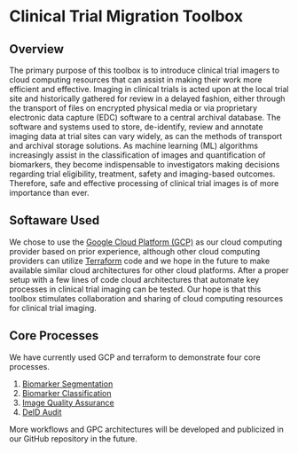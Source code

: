 # Clinical Trial Migration Toolbox

## Overview

The primary purpose of this toolbox is to introduce clinical trial imagers to cloud computing resources that can assist in making their work more efficient and effective. Imaging in clinical trials is acted upon at the local trial site and historically gathered for review in a delayed fashion, either through the transport of files on encrypted physical media or via proprietary electronic data capture (EDC) software to a central archival database. The software and systems used to store, de-identify, review and annotate imaging data at trial sites can vary widely, as can the methods of transport and archival storage solutions. As machine learning (ML) algorithms increasingly assist in the classification of images and quantification of biomarkers, they become indispensable to investigators making decisions regarding trial eligibility, treatment, safety and imaging-based outcomes. Therefore, safe and effective processing of clinical trial images is of more importance than ever. 

## Softaware Used

We chose to use the <a href = "https://cloud.google.com/">Google Cloud Platform (GCP)</a> as our cloud computing provider based on prior experience, although other cloud computing providers can utilize <a href = "https://registry.terraform.io/providers/hashicorp/google/latest/docs">Terraform</a> code and we hope in the future to make available similar cloud architectures for other cloud platforms. After a proper setup with a few lines of code cloud architectures that automate key processes in clinical trial imaging can be tested. Our hope is that this toolbox stimulates collaboration and sharing of cloud computing resources for clinical trial imaging. 

## Core Processes

We have currently used GCP and terraform to demonstrate four core processes.

1. <a href = "https://github.com/trialsdev/Biomarker-Segmentation-Tutorial">Biomarker Segmentation</a>
2. <a href = "https://github.com/trialsdev/Biomarker-Classification-Tutorial">Biomarker Classification</a>
3. <a href = "https://github.com/trialsdev/GCP-Image-Viewer">Image Quality Assurance</a>
4. <a href = "">DeID Audit</a>

More workflows and GPC architectures will be developed and publicized in our GitHub repository in the future. 

